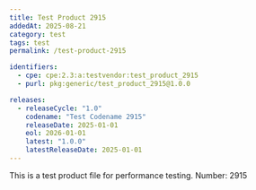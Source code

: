```yaml
---
title: Test Product 2915
addedAt: 2025-08-21
category: test
tags: test
permalink: /test-product-2915

identifiers:
  - cpe: cpe:2.3:a:testvendor:test_product_2915
  - purl: pkg:generic/test_product_2915@1.0.0

releases:
  - releaseCycle: "1.0"
    codename: "Test Codename 2915"
    releaseDate: 2025-01-01
    eol: 2026-01-01
    latest: "1.0.0"
    latestReleaseDate: 2025-01-01
---
```


This is a test product file for performance testing. Number: 2915
